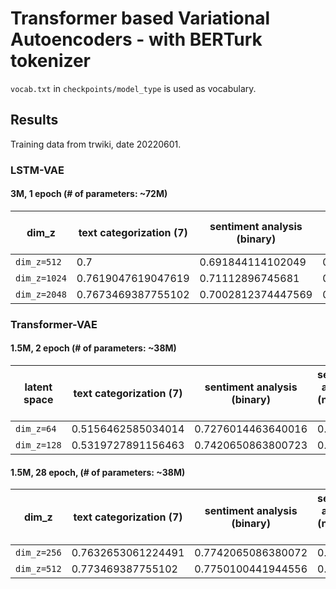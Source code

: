 # Transformer based Variational Autoencoders - with BERTurk tokenizer
`vocab.txt` in `checkpoints/model_type` is used as vocabulary.

## Results
Training data from trwiki, date 20220601.

### LSTM-VAE
#### 3M, 1 epoch (# of parameters: ~72M)
| dim_z | text categorization (7) | sentiment analysis (binary) | sentiment analysis (neu, neg, pos) | text categorization (6)
| ------------- | ------------- | ------------- | ------------- | ------------- |
| `dim_z=512` | 0.7 | 0.691844114102049 | 0.8653333333333333 | 0.69 |
| `dim_z=1024` | 0.7619047619047619 | 0.71112896745681 | 0.882 | 0.779 |
| `dim_z=2048` | 0.7673469387755102 | 0.7002812374447569 | 0.8833333333333333 | 0.786 |

### Transformer-VAE
#### 1.5M, 2 epoch (# of parameters: ~38M)
| latent space | text categorization (7) | sentiment analysis (binary) | sentiment analysis (neu, neg, pos) | text categorization (6)
| ------------- | ------------- | ------------- | ------------- | ------------- |
| `dim_z=64` | 0.5156462585034014 | 0.7276014463640016 | 0.806 | 0.499 |
| `dim_z=128` | 0.5319727891156463 | 0.7420650863800723 | 0.828 | 0.54 |

#### 1.5M, 28 epoch, (# of parameters: ~38M)
| dim_z | text categorization (7) | sentiment analysis (binary) | sentiment analysis (neu, neg, pos) | text categorization (6)
| ------------- | ------------- | ------------- | ------------- | ------------- |
| `dim_z=256` | 0.7632653061224491 | 0.7742065086380072 | 0.856 | 0.753 |
| `dim_z=512` | 0.773469387755102 | 0.7750100441944556 | 0.866 | 0.743 |
